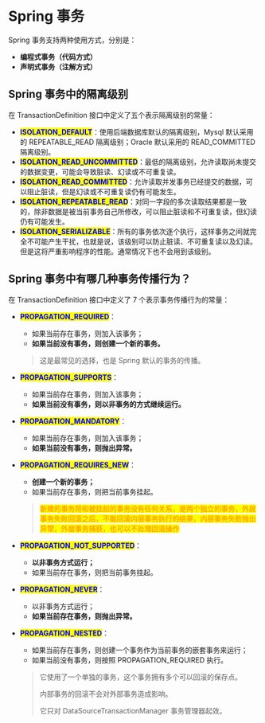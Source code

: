 # Spring 事务

Spring 事务支持两种使用方式，分别是：

* **编程式事务（代码方式）**
* **声明式事务（注解方式）**

## **Spring 事务中的隔离级别**

在 TransactionDefinition 接口中定义了五个表示隔离级别的常量：

* <mark style="color:blue;">**ISOLATION\_DEFAULT**</mark>：使用后端数据库默认的隔离级别，Mysql 默认采用的 REPEATABLE\_READ 隔离级别；Oracle 默认采用的 READ\_COMMITTED 隔离级别。
* <mark style="color:blue;">**ISOLATION\_READ\_UNCOMMITTED**</mark>：最低的隔离级别，允许读取尚未提交的数据变更，可能会导致脏读、幻读或不可重复读。
* <mark style="color:blue;">**ISOLATION\_READ\_COMMITTED**</mark>：允许读取并发事务已经提交的数据，可以阻止脏读，但是幻读或不可重复读仍有可能发生。
* <mark style="color:blue;">**ISOLATION\_REPEATABLE\_READ**</mark>：对同一字段的多次读取结果都是一致的，除非数据是被当前事务自己所修改，可以阻止脏读和不可重复读，但幻读仍有可能发生。
* <mark style="color:blue;">**ISOLATION\_SERIALIZABLE**</mark>：所有的事务依次逐个执行，这样事务之间就完全不可能产生干扰，也就是说，该级别可以防止脏读、不可重复读以及幻读。但是这将严重影响程序的性能。通常情况下也不会用到该级别。

## **Spring 事务中有哪几种事务传播行为？**

在 TransactionDefinition 接口中定义了 7 个表示事务传播行为的常量：

*   <mark style="color:blue;">**PROPAGATION\_REQUIRED**</mark>：

    * 如果当前存在事务，则加入该事务；
    * **如果当前没有事务，则创建一个新的事务。**

    > 这是最常见的选择，也是 Spring 默认的事务的传播。
* <mark style="color:blue;">**PROPAGATION\_SUPPORTS**</mark>：&#x20;
  * 如果当前存在事务，则加入该事务；
  * **如果当前没有事务，则以非事务的方式继续运行。**
* <mark style="color:blue;">**PROPAGATION\_MANDATORY**</mark>：&#x20;
  * 如果当前存在事务，则加入该事务；
  * **如果当前没有事务，则抛出异常。**
*   <mark style="color:blue;">**PROPAGATION\_REQUIRES\_NEW**</mark>：

    * **创建一个新的事务；**
    * 如果当前存在事务，则把当前事务挂起。

    > <mark style="color:orange;">**新建的事务将和被挂起的事务没有任何关系，是两个独立的事务，外层事务失败回滚之后，不能回滚内层事务执行的结果，内层事务失败抛出异常，外层事务捕获，也可以不处理回滚操作**</mark>
* <mark style="color:blue;">**PROPAGATION\_NOT\_SUPPORTED**</mark>：&#x20;
  * **以非事务方式运行；**
  * 如果当前存在事务，则把当前事务挂起。
* <mark style="color:blue;">**PROPAGATION\_NEVER**</mark>：
  * &#x20;以非事务方式运行；
  * **如果当前存在事务，则抛出异常。**
*   <mark style="color:blue;">**PROPAGATION\_NESTED**</mark>：

    * 如果当前存在事务，则创建一个事务作为当前事务的嵌套事务来运行；
    * 如果当前没有事务，则按照 PROPAGATION\_REQUIRED 执行。

    > 它使用了一个单独的事务，这个事务拥有多个可以回滚的保存点。
    >
    > 内部事务的回滚不会对外部事务造成影响。
    >
    > 它只对 DataSourceTransactionManager 事务管理器起效。
